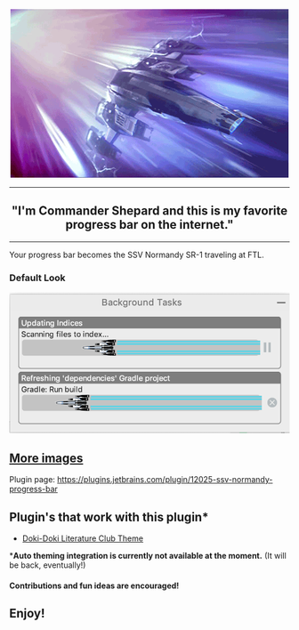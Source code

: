 <div align="center">
<img src="https://raw.githubusercontent.com/Unthrottled/normandy-progress-bar/master/assets/normandy.gif" alt="SSV Normandy"></img>
</div>

---
<div align="center">
    <h2> "I'm Commander Shepard and this is my favorite progress bar on the internet."</h2>
</div>

---
Your progress bar becomes the SSV Normandy SR-1 traveling at FTL.

### Default Look
![default](assets/default.png)

[More images](assets/images.md)
---

Plugin page:
https://plugins.jetbrains.com/plugin/12025-ssv-normandy-progress-bar

## Plugin's that work with this plugin*

- [Doki-Doki Literature Club Theme](https://github.com/Unthrottled/ddlc-jetbrains-theme)

***Auto theming integration is currently not available at the moment.** (It will be back, eventually!)

#### Contributions and fun ideas are encouraged!

Enjoy!
---
